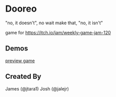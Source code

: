 # Dooreo
"no, it doesn't", no wait make that, "no, it isn't"

game for https://itch.io/jam/weekly-game-jam-120

## Demos

[preview game](_ReleasePreviews/README.md)

## Created By

James (@jtara1)
Josh (@jalejr)
